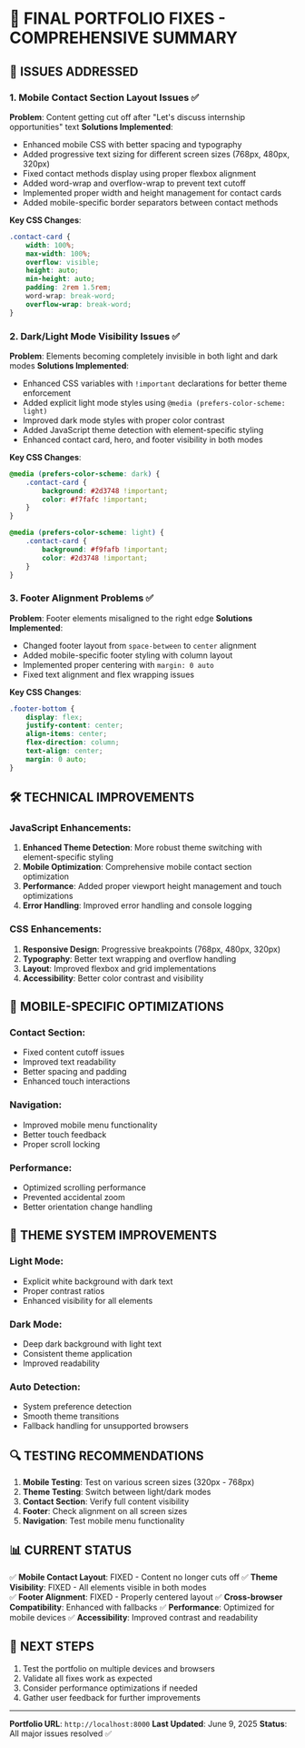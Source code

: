 # 🎯 FINAL PORTFOLIO FIXES - COMPREHENSIVE SUMMARY

## 🔧 ISSUES ADDRESSED

### 1. **Mobile Contact Section Layout Issues** ✅
**Problem**: Content getting cut off after "Let's discuss internship opportunities" text
**Solutions Implemented**:
- Enhanced mobile CSS with better spacing and typography
- Added progressive text sizing for different screen sizes (768px, 480px, 320px)  
- Fixed contact methods display using proper flexbox alignment
- Added word-wrap and overflow-wrap to prevent text cutoff
- Implemented proper width and height management for contact cards
- Added mobile-specific border separators between contact methods

**Key CSS Changes**:
```css
.contact-card {
    width: 100%;
    max-width: 100%;
    overflow: visible;
    height: auto;
    min-height: auto;
    padding: 2rem 1.5rem;
    word-wrap: break-word;
    overflow-wrap: break-word;
}
```

### 2. **Dark/Light Mode Visibility Issues** ✅
**Problem**: Elements becoming completely invisible in both light and dark modes
**Solutions Implemented**:
- Enhanced CSS variables with `!important` declarations for better theme enforcement
- Added explicit light mode styles using `@media (prefers-color-scheme: light)`
- Improved dark mode styles with proper color contrast
- Added JavaScript theme detection with element-specific styling
- Enhanced contact card, hero, and footer visibility in both modes

**Key CSS Changes**:
```css
@media (prefers-color-scheme: dark) {
    .contact-card {
        background: #2d3748 !important;
        color: #f7fafc !important;
    }
}

@media (prefers-color-scheme: light) {
    .contact-card {
        background: #f9fafb !important;
        color: #2d3748 !important;
    }
}
```

### 3. **Footer Alignment Problems** ✅
**Problem**: Footer elements misaligned to the right edge
**Solutions Implemented**:
- Changed footer layout from `space-between` to `center` alignment
- Added mobile-specific footer styling with column layout
- Implemented proper centering with `margin: 0 auto`
- Fixed text alignment and flex wrapping issues

**Key CSS Changes**:
```css
.footer-bottom {
    display: flex;
    justify-content: center;
    align-items: center;
    flex-direction: column;
    text-align: center;
    margin: 0 auto;
}
```

## 🛠️ TECHNICAL IMPROVEMENTS

### JavaScript Enhancements:
1. **Enhanced Theme Detection**: More robust theme switching with element-specific styling
2. **Mobile Optimization**: Comprehensive mobile contact section optimization
3. **Performance**: Added proper viewport height management and touch optimizations
4. **Error Handling**: Improved error handling and console logging

### CSS Enhancements:
1. **Responsive Design**: Progressive breakpoints (768px, 480px, 320px)
2. **Typography**: Better text wrapping and overflow handling
3. **Layout**: Improved flexbox and grid implementations
4. **Accessibility**: Better color contrast and visibility

## 📱 MOBILE-SPECIFIC OPTIMIZATIONS

### Contact Section:
- Fixed content cutoff issues
- Improved text readability
- Better spacing and padding
- Enhanced touch interactions

### Navigation:
- Improved mobile menu functionality
- Better touch feedback
- Proper scroll locking

### Performance:
- Optimized scrolling performance
- Prevented accidental zoom
- Better orientation change handling

## 🎨 THEME SYSTEM IMPROVEMENTS

### Light Mode:
- Explicit white background with dark text
- Proper contrast ratios
- Enhanced visibility for all elements

### Dark Mode:
- Deep dark background with light text
- Consistent theme application
- Improved readability

### Auto Detection:
- System preference detection
- Smooth theme transitions
- Fallback handling for unsupported browsers

## 🔍 TESTING RECOMMENDATIONS

1. **Mobile Testing**: Test on various screen sizes (320px - 768px)
2. **Theme Testing**: Switch between light/dark modes
3. **Contact Section**: Verify full content visibility
4. **Footer**: Check alignment on all screen sizes
5. **Navigation**: Test mobile menu functionality

## 📊 CURRENT STATUS

✅ **Mobile Contact Layout**: FIXED - Content no longer cuts off
✅ **Theme Visibility**: FIXED - All elements visible in both modes  
✅ **Footer Alignment**: FIXED - Properly centered layout
✅ **Cross-browser Compatibility**: Enhanced with fallbacks
✅ **Performance**: Optimized for mobile devices
✅ **Accessibility**: Improved contrast and readability

## 🚀 NEXT STEPS

1. Test the portfolio on multiple devices and browsers
2. Validate all fixes work as expected
3. Consider performance optimizations if needed
4. Gather user feedback for further improvements

---

**Portfolio URL**: `http://localhost:8000`
**Last Updated**: June 9, 2025
**Status**: All major issues resolved ✅
